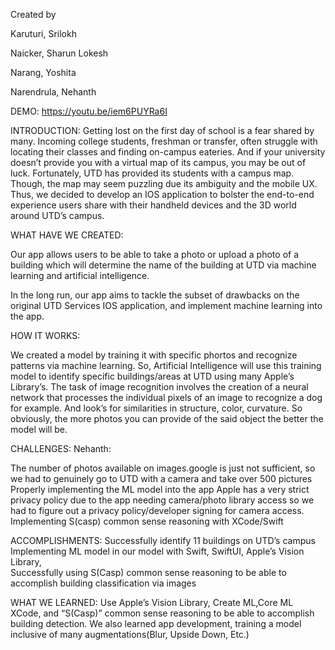 
Created by 

Karuturi, Srilokh 


Naicker, Sharun Lokesh 


Narang, Yoshita 


Narendrula, Nehanth

DEMO: https://youtu.be/iem6PUYRa6I

INTRODUCTION:
Getting lost on the first day of school is a fear shared by many. Incoming college students, freshman or transfer, often struggle with locating their classes and finding on-campus eateries. And if your university doesn’t provide you with a virtual map of its campus, you may be out of luck. Fortunately, UTD has provided its students with a campus map. Though, the map may seem puzzling due its ambiguity and the mobile UX. Thus, we decided to develop an IOS application to bolster the end-to-end experience users share with their handheld devices and the 3D world around UTD’s campus. 


WHAT HAVE WE CREATED:

Our app allows users to be able to take a photo or upload a photo of a building which will determine the name of the building at UTD  via machine learning and artificial intelligence. 

In the long run, our app aims to tackle the subset of drawbacks on the original UTD Services IOS application, and implement machine learning into the app. 

HOW IT WORKS:

We created a model by training it with specific phortos and recognize patterns via machine learning. So, Artificial Intelligence will use this training model to identify specific buildings/areas at UTD using many Apple’s Library’s. The task of image recognition involves the creation of a neural network that processes the individual pixels of an image to recognize a dog for example. And look’s for similarities in structure, color, curvature. So obviously, the more photos you can provide of the said object the better the model will be.


CHALLENGES: Nehanth:

The number of photos available on images.google is just not sufficient, so we had to genuinely go to UTD with a camera and take over 500 pictures
Properly implementing the ML model into the app
Apple has a very strict privacy policy due to the app needing camera/photo library access so we had to figure out a privacy policy/developer signing for camera access. 
Implementing S(casp) common sense reasoning with XCode/Swift

ACCOMPLISHMENTS:
Successfully identify 11 buildings on UTD’s campus
Implementing ML model in our model with Swift, SwiftUI, Apple’s Vision Library,  
Successfully using S(Casp) common sense reasoning to be able to accomplish building classification via images

WHAT WE LEARNED:
Use Apple’s Vision Library, Create ML,Core ML XCode, and “S(Casp)” common sense reasoning to be able to accomplish building detection. We also learned app development, training a model inclusive of many augmentations(Blur, Upside Down, Etc.)


